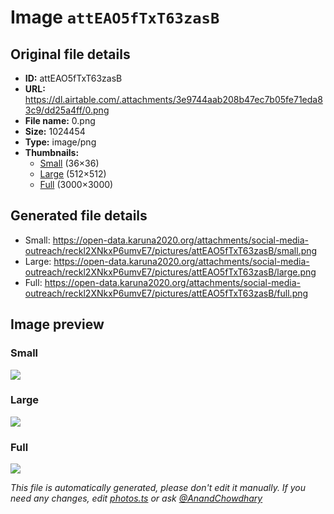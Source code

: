 # Image `attEAO5fTxT63zasB`

## Original file details

- **ID:** attEAO5fTxT63zasB
- **URL:** https://dl.airtable.com/.attachments/3e9744aab208b47ec7b05fe71eda83c9/dd25a4ff/0.png
- **File name:** 0.png
- **Size:** 1024454
- **Type:** image/png
- **Thumbnails:**
  - [Small](https://dl.airtable.com/.attachmentThumbnails/5288820dbdefa49268990f20a7e07d4b/be1cd2ad) (36×36)
  - [Large](https://dl.airtable.com/.attachmentThumbnails/f559070d33159839b80f222be76424e2/0e4ae2da) (512×512)
  - [Full](https://dl.airtable.com/.attachmentThumbnails/5546b9f7dafb82682565e88c62bcb3ec/98c57391) (3000×3000)

## Generated file details

- Small: https://open-data.karuna2020.org/attachments/social-media-outreach/reckl2XNkxP6umvE7/pictures/attEAO5fTxT63zasB/small.png
- Large: https://open-data.karuna2020.org/attachments/social-media-outreach/reckl2XNkxP6umvE7/pictures/attEAO5fTxT63zasB/large.png
- Full: https://open-data.karuna2020.org/attachments/social-media-outreach/reckl2XNkxP6umvE7/pictures/attEAO5fTxT63zasB/full.png

## Image preview

### Small

![](https://open-data.karuna2020.org/attachments/social-media-outreach/reckl2XNkxP6umvE7/pictures/attEAO5fTxT63zasB/small.png)

### Large

![](https://open-data.karuna2020.org/attachments/social-media-outreach/reckl2XNkxP6umvE7/pictures/attEAO5fTxT63zasB/large.png)

### Full

![](https://open-data.karuna2020.org/attachments/social-media-outreach/reckl2XNkxP6umvE7/pictures/attEAO5fTxT63zasB/full.png)

_This file is automatically generated, please don't edit it manually. If you need any changes, edit [photos.ts](/photos.ts) or ask [@AnandChowdhary](https://github.com/AnandChowdhary)_
